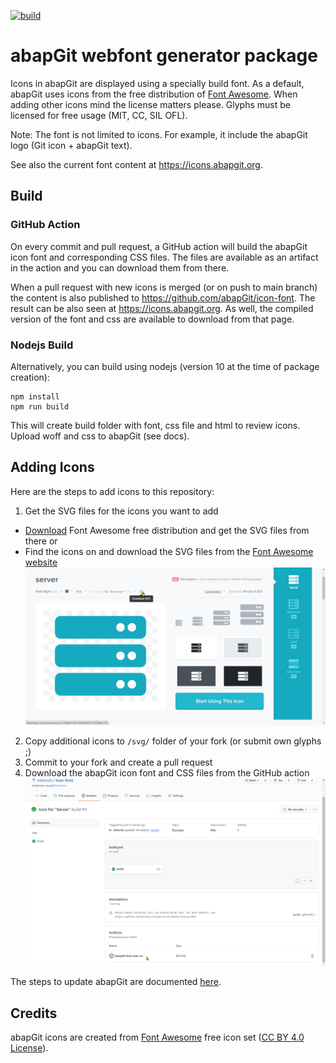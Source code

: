 [![build](https://github.com/abapGit/icon-font/actions/workflows/build.yml/badge.svg)](https://github.com/abapGit/icon-font/actions/workflows/build.yml)

# abapGit webfont generator package

Icons in abapGit are displayed using a specially build font. As a default, abapGit uses icons from the free distribution of [Font Awesome](https://fontawesome.com/). When adding other icons mind the license matters please. Glyphs must be licensed for free usage (MIT, CC, SIL OFL).

Note: The font is not limited to icons. For example, it include the abapGit logo (Git icon + abapGit text).

See also the current font content at https://icons.abapgit.org.

## Build

### GitHub Action

On every commit and pull request, a GitHub action will build the abapGit icon font and corresponding CSS files. The files are available as an artifact in the action and you can download them from there.

When a pull request with new icons is merged (or on push to main branch) the content is also published to https://github.com/abapGit/icon-font. The result can be also seen at https://icons.abapgit.org. As well, the compiled version of the font and css are available to download from that page.

### Nodejs Build

Alternatively, you can build using nodejs (version 10 at the time of package creation):

```
npm install
npm run build
```

This will create build folder with font, css file and html to review icons. Upload woff and css to abapGit (see docs).

## Adding Icons

Here are the steps to add icons to this repository:

1. Get the SVG files for the icons you want to add
- [Download](https://fontawesome.com/download) Font Awesome free distribution and get the SVG files from there or
- Find the icons on and download the SVG files from the [Font Awesome website](https://fontawesome.com/icons?d=gallery&m=free)
![Font Awesome Example](img/fontawesome-example.png)
2. Copy additional icons to `/svg/` folder of your fork (or submit own glyphs ;)
3. Commit to your fork and create a pull request
4. Download the abapGit icon font and CSS files from the GitHub action
![Build Example](img/build-example.png)

The steps to update abapGit are documented [here](https://docs.abapgit.org/development/adding-icons.html).


## Credits

abapGit icons are created from [Font Awesome](https://fontawesome.com/) free icon set ([CC BY 4.0 License](https://fontawesome.com/license/free)).

